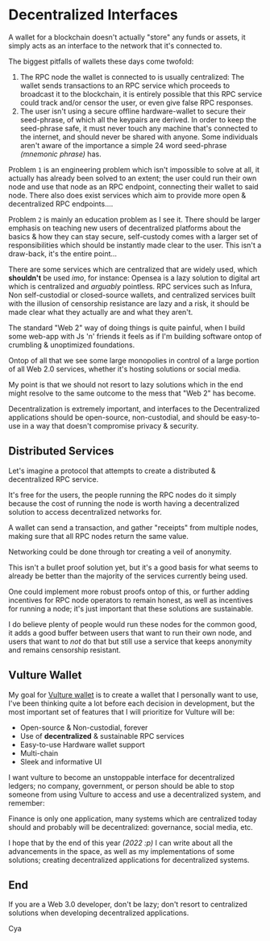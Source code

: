 <h1 id="decentralized_interfaces">Decentralized Interfaces</h1>

A wallet for a blockchain doesn't actually "store" any funds or assets, it simply acts
as an interface to the network that it's connected to.

The biggest pitfalls of wallets these days come twofold:

1. The RPC node the wallet is connected to is usually centralized: The wallet sends
transactions to an RPC service which proceeds to broadcast it to the blockchain,
it is entirely possible that this RPC service could track and/or censor the user,
or even give false RPC responses.
2. The user isn't using a secure offline hardware-wallet to secure their seed-phrase, of which all the
keypairs are derived. In order to keep the seed-phrase safe, it must never touch any machine
that's connected to the internet, and should never be shared with anyone. Some individuals
aren't aware of the importance a simple 24 word seed-phrase *(mnemonic phrase)* has.

Problem `1` is an engineering problem which isn't impossible to solve at all, it actually has already been
solved to an extent; the user could run their own node and use that node as an RPC endpoint, connecting
their wallet to said node. There also does exist services which aim to provide more open & decentralized
RPC endpoints....

Problem `2` is mainly an education problem as I see it. There should be larger emphasis on
teaching new users of decentralized platforms about the basics & how they can stay secure, self-custody comes with a larger set of responsibilities
which should be instantly made clear to the user. This isn't a draw-back, it's the entire point... 

There are some services which are centralized that are widely used, which **shouldn't** be used *imo*, for instance: Opensea is a lazy solution
to digital art which is centralized and *arguably* pointless. RPC services such as Infura, Non self-custodial or closed-source wallets, and
centralized services built with the illusion of censorship resistance are lazy and a risk, it should be made clear what they actually are and what
they aren't.

The standard "Web 2" way of doing things is quite painful, when I build some web-app with Js 'n'
friends it feels as if I'm building software ontop of crumbling & unoptimized foundations.

Ontop of all that we see some large monopolies in control of a large portion of all Web 2.0
services, whether it's hosting solutions or social media.

My point is that we should not resort to lazy solutions which in the end might resolve to the
same outcome to the mess that "Web 2" has become.

Decentralization is extremely important, and interfaces to the Decentralized applications should be open-source, non-custodial, and should be easy-to-use in a way that
doesn't compromise privacy & security.

<h2 id="distributed_services">Distributed Services</h2>

Let's imagine a protocol that attempts to create a distributed & decentralized RPC service.

It's free for the users, the people running the RPC nodes do it simply because the cost of 
running the node is worth having a decentralized solution to access decentralized networks for.

A wallet can send a transaction, and gather "receipts" from multiple nodes, making sure that
all RPC nodes return the same value.

Networking could be done through tor creating a veil of anonymity.

This isn't a bullet proof solution yet, but it's a good basis for what seems to already be
better than the majority of the services currently being used.

One could implement more robust proofs ontop of this, or further adding incentives for RPC
node operators to remain honest, as well as incentives for running a node; it's just important
that these solutions are sustainable.

I do believe plenty of people would run these nodes for the common good, it adds a good buffer
between users that want to run their own node, and users that want to *not* do that but still
use a service that keeps anonymity and remains censorship resistant.

<h2 id="vulture_wallet">Vulture Wallet</h2>

My goal for [Vulture wallet](https://vulturewallet.net) is to create a wallet that I personally want to use, I've been
thinking quite a lot before each decision in development, but the most important set of
features that I will prioritize for Vulture will be:

* Open-source & Non-custodial, forever
* Use of **decentralized** & sustainable RPC services
* Easy-to-use Hardware wallet support
* Multi-chain
* Sleek and informative UI

I want vulture to become an unstoppable interface for decentralized ledgers; no company,
government, or person should be able to stop someone from using Vulture to access
and use a decentralized system, and remember:

Finance is only one application, many systems which are centralized today should and
probably will be decentralized: governance, social media, etc.

I hope that by the end of this year *(2022 :p)* I can write about all the advancements in
the space, as well as my implementations of some solutions; creating decentralized applications for decentralized systems.

## End
If you are a Web 3.0 developer, don't be lazy; don't resort to centralized solutions when
developing decentralized applications.

Cya